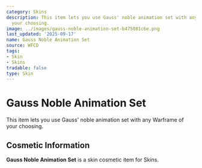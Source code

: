 ```yaml
---
category: Skins
description: This item lets you use Gauss' noble animation set with any Warframe of
  your choosing.
image: ../images/gauss-noble-animation-set-b475081c6e.png
last_updated: '2025-09-17'
name: Gauss Noble Animation Set
source: WFCD
tags:
- Skin
- Skins
tradable: false
type: Skin
---
```


# Gauss Noble Animation Set

This item lets you use Gauss' noble animation set with any Warframe of your choosing.

## Cosmetic Information

**Gauss Noble Animation Set** is a skin cosmetic item for Skins.

